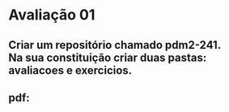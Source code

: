 # Avaliação 01
## Criar um repositório chamado pdm2-241. <br/>Na sua constituição criar duas pastas: avaliacoes e exercicios.
## pdf:
